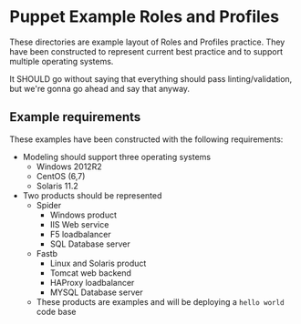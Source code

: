 # Puppet Example Roles and Profiles

These directories are example layout of Roles and Profiles practice.  They have been constructed to represent current best practice and to support multiple operating systems.

It SHOULD go without saying that everything should pass linting/validation, but
we're gonna go ahead and say that anyway.

## Example requirements

These examples have been constructed with the following requirements:

  - Modeling should support three operating systems
    - Windows 2012R2
    - CentOS (6,7)
    - Solaris 11.2
  - Two products should be represented
    - Spider
      - Windows product
      - IIS Web service
      - F5 loadbalancer
      - SQL Database server
    - Fastb
      - Linux and Solaris product
      - Tomcat web backend
      - HAProxy loadbalancer
      - MYSQL Database server
    - These products are examples and will be deploying a `hello world` code base
